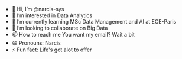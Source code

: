 - 👋 Hi, I’m @narcis-sys
- 👀 I’m interested in Data Analytics
- 🌱 I’m currently learning MSc Data Management and AI at ECE-Paris
- 💞️ I’m looking to collaborate on Big Data
- 📫 How to reach me You want my email? Wait a bit
- 😄 Pronouns: Narcis
- ⚡ Fun fact: Life's got alot to offer

<!---
narcis-sys/narcis-sys is a ✨ special ✨ repository because its `README.md` (this file) appears on your GitHub profile.
You can click the Preview link to take a look at your changes.
--->
